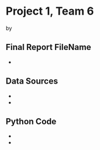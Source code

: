 # Project 1, Team 6
by 

## Final Report FileName
 * 

## Data Sources
 * 
 * 

## Python Code
 * 
 * 

